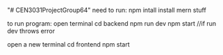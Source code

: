 "# CEN3031ProjectGroup64" 
need to run:
npm intall
install mern stuff

to run program:
open terminal
    cd backend
    npm run dev
    npm start //if run dev throws error

open a new terminal
    cd frontend
    npm start
